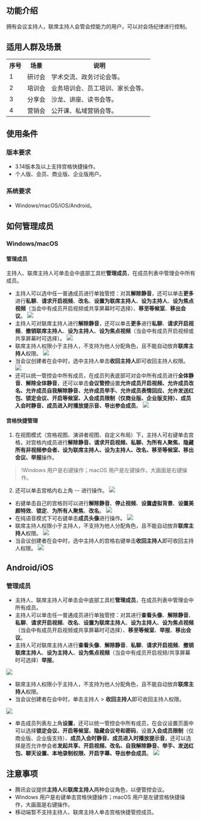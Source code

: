 ## 功能介绍
拥有会议主持人，联席主持人会管会控能力的用户，可以对会场纪律进行控制。

## 适用人群及场景
<table>
   <tr>
      <th width="0%" >序号</td>
      <th width="0%" >场景</td>
      <th width="0%" >说明</td>
   </tr>
   <tr>
      <td>1</td>
      <td>研讨会</td>
      <td>学术交流、政务讨论会等。</td>
   </tr>
   <tr>
      <td>2</td>
      <td>培训会</td>
      <td>业务培训会、员工培训、家长会等。</td>
   </tr>
   <tr>
      <td>3</td>
      <td>分享会</td>
      <td>沙龙、讲座、读书会等。</td>
   </tr>
   <tr>
      <td>4</td>
      <td>营销会</td>
      <td>公开课、私域营销会等。</td>
   </tr>
</table>


## 使用条件
### 版本要求
- 3.14版本及以上支持宫格快捷操作。
- 个人版、会员、商业版、企业版用户。
### 系统要求
- Windows/macOS/iOS/Android。

## 如何管理成员
### Windows/macOS
#### 管理成员
主持人、联席主持人可单击会中底部工具栏**管理成员**，在成员列表中管理会中所有成员。
- 主持人可以选中任一普通成员进行单独管控：对其**解除静音**，还可以单击**更多**进行**私聊**、**请求开启视频**、**改名**、**设置为联席主持人**、**设为主持人**、**设为焦点视频**（当会中有成员开启视频或共享屏幕时可选择）、**移至等候室**、**移出会议**。
![](https://qcloudimg.tencent-cloud.cn/raw/e5683a573e717d2c1ac522541f2776cf.png)
- 主持人可对联席主持人进行**解除静音**，还可以单击**更多**进行**私聊**、**请求开启视频**、**撤销联席主持人**、**设为主持人**、**设为焦点视频**（当会中有成员开启视频或共享屏幕时可选择）。
![](https://qcloudimg.tencent-cloud.cn/raw/e5142672cede61067e49efdd282ae7ca.png)
- 联席主持人权限小于主持人，不支持为他人分配角色，且不能自动放弃**联席主持人**权限。
![](https://qcloudimg.tencent-cloud.cn/raw/c382d4e60b9107fb21176f0dbcce6abe.png)
- 当会议创建者在会中时，选中主持人单击**收回主持人**即可收回主持人权限。
![](https://qcloudimg.tencent-cloud.cn/raw/fe89803ceae1f7f7102b4d5d9ae625da.png)
- 还可以统一管控会中所有成员，在成员列表底部可对会中所有成员进行**全体静音**、**解除全体静音**，还可以单击**会议管控**设置**允许成员开启视频、允许成员改名、允许成员自我解除静音、允许成员举手、允许成员表情回应、允许发送红包、锁定会议、开启等候室、入会成员限制（仅商业版、企业版支持）、成员入会时静音、成员进入时播放提示音、导出参会成员**。
![](https://qcloudimg.tencent-cloud.cn/raw/cbc4a247bf1f64284d79fbdf25cbb2d8.png)

#### 宫格快捷管理
1. 在视图模式（宫格视图、演讲者视图、自定义布局）下，主持人可右键单击宫格，对宫格内成员进行**解除静音、请求开启视频、私聊、为所有人聚焦、隐藏所有非视频参会者、设为联席主持人、设为主持人、改名、移至等候室、移出会议、举报**操作。
>!Windows 用户是右键操作；macOS 用户是左键操作，大画面是右键操作。
2. 还可以单击宫格内右上角 **···** 进行操作。
![](https://qcloudimg.tencent-cloud.cn/raw/debecc6740f4c530a8d82cdd28f28c44.png)
 - 右键单击自己的宫格则可以进行**解除静音**、**停止视频**、**设置虚拟背景**、**设置美颜特效**、**锁定**、**为所有人聚焦**、**改名**。
![](https://qcloudimg.tencent-cloud.cn/raw/843fa9c4e5cba2309dbe5ae71cb5d9e4.png)
 - 在纯语音模式下可右键单击**成员头像**进行操作。
![](https://qcloudimg.tencent-cloud.cn/raw/4744f7fb254c562aef72939d2f24a04c.png)
 - 联席主持人权限小于主持人，不支持为他人分配角色，且不能自动放弃**联席主持人**权限。
![](https://qcloudimg.tencent-cloud.cn/raw/f7bb60a4a29866635665aa13d032d509.png)
 - 当会议创建者在会中时，选中主持人的宫格右键单击**收回主持人**即可收回主持人权限。
![](https://qcloudimg.tencent-cloud.cn/raw/08fb4d0b53ec55de7188285218f9b78f.png)

## Android/iOS
### 管理成员
- 主持人、联席主持人可单击会中底部工具栏**管理成员**，在成员列表中管理会中所有成员。
- 主持人可以单击任一普通成员进行单独管控：对其进行**查看头像**、**解除静音**、**私聊**、**请求开启视频**、**改名**、**设置为联席主持人**、**设为主持人**、**设为焦点视频**（当会中有成员开启视频或共享屏幕时可选择）、**移至等候室**、**举报**、**移出会议**。
- 主持人可对联席主持人进行**查看头像**、**解除静音**、**私聊**、**请求开启视频**、**撤销联席主持人**、**设为主持人**、**设为焦点视频**（当会中有成员开启视频/共享屏幕时可选择）**举报**。

![](https://qcloudimg.tencent-cloud.cn/raw/8788c7714fe533c7911a77d04e0bb86a.png)
- 联席主持人权限小于主持人，不支持为他人分配角色，且不能自动放弃**联席主持人**权限。
- 当会议创建者在会中时，单击主持人 > **收回主持人**即可收回主持人权限。

![](https://qcloudimg.tencent-cloud.cn/raw/c4159938b5d1667fcd1ece53f40ad94d.png)
- 单击成员列表左上角**设置**，还可以统一管控会中所有成员，在会议设置页面中可以选择**锁定会议、开启等候室、隐藏会议号和密码**，设置**入会成员限制**（仅商业版、企业版支持）、**成员入会时静音、成员进入时播放提示音**，还可以选择是否允许参会者**发起共享、开启视频、改名、自我解除静音、举手、发送红包、聊天设置、本地录制权限、开启字幕、导出参会成员**。
![](https://qcloudimg.tencent-cloud.cn/raw/ee2311554d4e3ac627f5c50a8b0b5d1a.png)

## 注意事项
- 腾讯会议提供**主持人**和**联席主持人**两种会议角色，以便管控会议。
- Windows 用户是右键单击宫格快捷操作；macOS 用户是左键宫格快捷操作，大画面是右键操作。
- 移动端暂不支持主持人、联席主持人单击宫格快捷管控成员。
